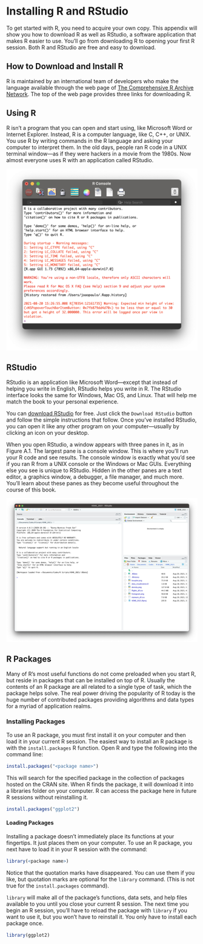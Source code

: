 # Installing R and RStudio
To get started with R, you need to acquire your own copy. 
This appendix will show you how to download R as well as RStudio, a software application that makes R easier to use. 
You’ll go from downloading R to opening your first R session.
Both R and RStudio are free and easy to download.

## How to Download and Install R
R is maintained by an international team of developers who make the language available through the web page of 
[The Comprehensive R Archive Network](https://cran.r-project.org/). The top of the web page provides three links for downloading R. 

## Using R
R isn’t a program that you can open and start using, like Microsoft Word or Internet Explorer. 
Instead, R is a computer language, like C, C++, or UNIX. You use R by writing commands in the R language and asking your computer to interpret them. 
In the old days, people ran R code in a UNIX terminal window—as if they were hackers in a movie from the 1980s. 
Now almost everyone uses R with an application called RStudio.

![R](https://raw.githubusercontent.com/XimenezJP/into_to_R/main/01%20Installing%20R%20and%20RStudio/figures/R.png)<!-- -->

## RStudio
RStudio is an application like Microsoft Word—except that instead of helping you write in English, RStudio helps you write in R. 
The RStudio interface looks the same for Windows, Mac OS, and Linux. That will help me match the book to your personal experience.

You can [download RStudio](http://www.rstudio.com/ide) for free. Just click the `Download RStudio` 
button and follow the simple instructions that follow. 
Once you’ve installed RStudio, you can open it like any other program on your computer—usually by clicking an icon on your desktop.

When you open RStudio, a window appears with three panes in it, as in Figure A.1. The largest pane is a console window. 
This is where you’ll run your R code and see results. 
The console window is exactly what you’d see if you ran R from a UNIX console or the Windows or Mac GUIs. 
Everything else you see is unique to RStudio. 
Hidden in the other panes are a text editor, a graphics window, a debugger, a file manager, and much more. 
You’ll learn about these panes as they become useful throughout the course of this book.

![RStudio](https://raw.githubusercontent.com/XimenezJP/into_to_R/main/01%20Installing%20R%20and%20RStudio/figures/RStudio.png)<!-- -->

## R Packages
Many of R’s most useful functions do not come preloaded when you start R, but reside in packages that can be installed on top of R.
Usually the contents of an R package are all related to a single type of task, which the package helps solve. 
The real power driving the popularity of R today is the huge number of contributed packages providing algorithms and data types 
for a myriad of application realms.

### Installing Packages
To use an R package, you must first install it on your computer and then load it in your current R session. 
The easiest way to install an R package is with the `install.packages` R function. 
Open R and type the following into the command line:

``` r
install.packages("<package name>")
```

This will search for the specified package in the collection of packages hosted on the CRAN site. 
When R finds the package, it will download it into a libraries folder on your computer. 
R can access the package here in future R sessions without reinstalling it.

``` r
install.packages("ggplot2")
```

#### Loading Packages
Installing a package doesn’t immediately place its functions at your fingertips. 
It just places them on your computer. 
To use an R package, you next have to load it in your R session with the command:

``` r
library(<package name>)
```
Notice that the quotation marks have disappeared. You can use them if you like, but quotation marks are optional for the `library` command. 
(This is not true for the `install.packages` command).

`library` will make all of the package’s functions, data sets, and help files available to you until you close your current R session. 
The next time you begin an R session, you’ll have to reload the package with `library` if you want to use it, 
but you won’t have to reinstall it. You only have to install each package once.

``` r
library(ggplot2)
```
